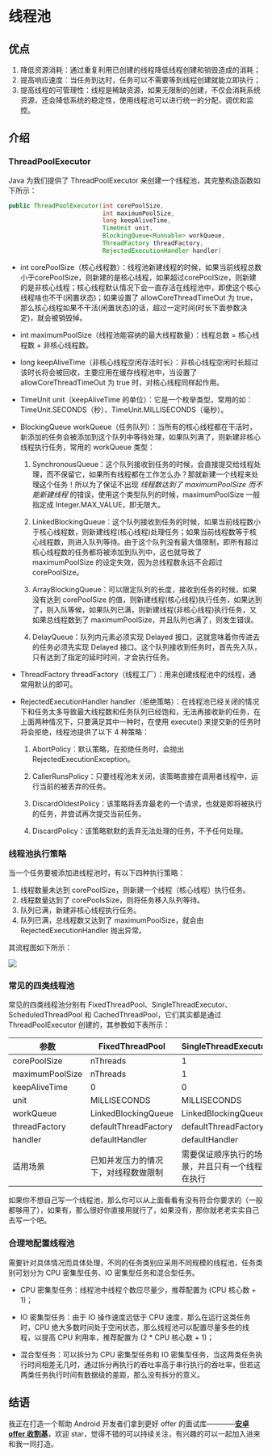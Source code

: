 # 线程池

## 优点

1. 降低资源消耗：通过重复利用已创建的线程降低线程创建和销毁造成的消耗；
2. 提高响应速度：当任务到达时，任务可以不需要等到线程创建就能立即执行；
3. 提高线程的可管理性：线程是稀缺资源，如果无限制的创建，不仅会消耗系统资源，还会降低系统的稳定性，使用线程池可以进行统一的分配，调优和监控。


## 介绍

### ThreadPoolExecutor

Java 为我们提供了 ThreadPoolExecutor 来创建一个线程池，其完整构造函数如下所示：

```java
public ThreadPoolExecutor(int corePoolSize,
                          int maximumPoolSize,
                          long keepAliveTime,
                          TimeUnit unit,
                          BlockingQueue<Runnable> workQueue,
                          ThreadFactory threadFactory,
                          RejectedExecutionHandler handler)
```

* int corePoolSize（核心线程数）：线程池新建线程的时候，如果当前线程总数小于corePoolSize，则新建的是核心线程，如果超过corePoolSize，则新建的是非核心线程；核心线程默认情况下会一直存活在线程池中，即使这个核心线程啥也不干(闲置状态)；如果设置了 allowCoreThreadTimeOut 为 true，那么核心线程如果不干活(闲置状态)的话，超过一定时间(时长下面参数决定)，就会被销毁掉。

* int maximumPoolSize（线程池能容纳的最大线程数量）：线程总数 = 核心线程数 + 非核心线程数。

* long keepAliveTime（非核心线程空闲存活时长）：非核心线程空闲时长超过该时长将会被回收，主要应用在缓存线程池中，当设置了 allowCoreThreadTimeOut 为 true 时，对核心线程同样起作用。

* TimeUnit unit（keepAliveTime 的单位）：它是一个枚举类型，常用的如：TimeUnit.SECONDS（秒）、TimeUnit.MILLISECONDS（毫秒）。

* BlockingQueue workQueue（任务队列）：当所有的核心线程都在干活时，新添加的任务会被添加到这个队列中等待处理，如果队列满了，则新建非核心线程执行任务，常用的 workQueue 类型：
  1. SynchronousQueue：这个队列接收到任务的时候，会直接提交给线程处理，而不保留它，如果所有线程都在工作怎么办？那就新建一个线程来处理这个任务！所以为了保证不出现 *线程数达到了 maximumPoolSize 而不能新建线程* 的错误，使用这个类型队列的时候，maximumPoolSize 一般指定成 Integer.MAX_VALUE，即无限大。

  2. LinkedBlockingQueue：这个队列接收到任务的时候，如果当前线程数小于核心线程数，则新建线程(核心线程)处理任务；如果当前线程数等于核心线程数，则进入队列等待。由于这个队列没有最大值限制，即所有超过核心线程数的任务都将被添加到队列中，这也就导致了 maximumPoolSize 的设定失效，因为总线程数永远不会超过 corePoolSize。

  3. ArrayBlockingQueue：可以限定队列的长度，接收到任务的时候，如果没有达到 corePoolSize 的值，则新建线程(核心线程)执行任务，如果达到了，则入队等候，如果队列已满，则新建线程(非核心线程)执行任务，又如果总线程数到了 maximumPoolSize，并且队列也满了，则发生错误。

  4. DelayQueue：队列内元素必须实现 Delayed 接口，这就意味着你传进去的任务必须先实现 Delayed 接口。这个队列接收到任务时，首先先入队，只有达到了指定的延时时间，才会执行任务。

* ThreadFactory threadFactory（线程工厂）：用来创建线程池中的线程，通常用默认的即可。

* RejectedExecutionHandler handler（拒绝策略）：在线程池已经关闭的情况下和任务太多导致最大线程数和任务队列已经饱和，无法再接收新的任务，在上面两种情况下，只要满足其中一种时，在使用 execute() 来提交新的任务时将会拒绝，线程池提供了以下 4 种策略：
  1. AbortPolicy：默认策略，在拒绝任务时，会抛出RejectedExecutionException。

  2. CallerRunsPolicy：只要线程池未关闭，该策略直接在调用者线程中，运行当前的被丢弃的任务。

  3. DiscardOldestPolicy：该策略将丢弃最老的一个请求，也就是即将被执行的任务，并尝试再次提交当前任务。

  4. DiscardPolicy：该策略默默的丢弃无法处理的任务，不予任何处理。


### 线程池执行策略

当一个任务要被添加进线程池时，有以下四种执行策略：

1. 线程数量未达到 corePoolSize，则新建一个线程（核心线程）执行任务。
2. 线程数量达到了 corePoolsSize，则将任务移入队列等待。
3. 队列已满，新建非核心线程执行任务。
4. 队列已满，总线程数又达到了 maximumPoolSize，就会由 RejectedExecutionHandler 抛出异常。

其流程图如下所示：

![](http://ww1.sinaimg.cn/large/b75b8776gy1fvshz2bh4qj20rn0ehwf4.jpg)


### 常见的四类线程池

常见的四类线程池分别有 FixedThreadPool、SingleThreadExecutor、ScheduledThreadPool 和 CachedThreadPool，它们其实都是通过 ThreadPoolExecutor 创建的，其参数如下表所示：

|参数|FixedThreadPool|SingleThreadExecutor|ScheduledThreadPool|CachedThreadPool|
|---|---|---|---|---|
|corePoolSize|nThreads|1|corePoolSize|0|
|maximumPoolSize|nThreads|1|Integer.MAX_VALUE|Integer.MAX_VALUE|
|keepAliveTime|0|0|10|60|
|unit|MILLISECONDS|MILLISECONDS|MILLISECONDS|SECONDS|
|workQueue|LinkedBlockingQueue|LinkedBlockingQueue|DelayedWorkQueue|SynchronousQueue|
|threadFactory|defaultThreadFactory|defaultThreadFactory|defaultThreadFactory|defaultThreadFactory|
|handler|defaultHandler|defaultHandler|defaultHandler|defaultHandler|
|适用场景|已知并发压力的情况下，对线程数做限制|需要保证顺序执行的场景，并且只有一个线程在执行|需要多个后台线程执行周期任务的场景|处理执行时间比较短的任务|

如果你不想自己写一个线程池，那么你可以从上面看看有没有符合你要求的（一般都够用了），如果有，那么很好你直接用就行了，如果没有，那你就老老实实自己去写一个吧。


### 合理地配置线程池

需要针对具体情况而具体处理，不同的任务类别应采用不同规模的线程池，任务类别可划分为 CPU 密集型任务、IO 密集型任务和混合型任务。

* CPU 密集型任务：线程池中线程个数应尽量少，推荐配置为 (CPU 核心数 + 1)；

* IO 密集型任务：由于 IO 操作速度远低于 CPU 速度，那么在运行这类任务时，CPU 绝大多数时间处于空闲状态，那么线程池可以配置尽量多些的线程，以提高 CPU 利用率，推荐配置为 (2 * CPU 核心数 + 1)；

* 混合型任务：可以拆分为 CPU 密集型任务和 IO 密集型任务，当这两类任务执行时间相差无几时，通过拆分再执行的吞吐率高于串行执行的吞吐率，但若这两类任务执行时间有数据级的差距，那么没有拆分的意义。


## 结语

我正在打造一个帮助 Android 开发者们拿到更好 offer 的面试库————**[安卓 offer 收割基](https://github.com/Blankj/AndroidOfferKiller)**，欢迎 star，觉得不错的可以持续关注，有兴趣的可以一起加入进来和我一同打造。